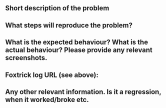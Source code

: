 <!--
Oh noes, you are having trouble with Foxtrick :/

FYI, we have a generic troubleshooting guide on our website: https://www.foxtrick.org/trouble-shooting

I trust you have searched the existing issues (both open and closed) before opening this.

Foxtrick provides a bug report link at the bottom left section of Hattrick pages. You should get a URL for your Foxtrick log if you press it on the relevant page and follow the instructions.

Please follow the provided template:
-->
## Short description of the problem

## What steps will reproduce the problem?

## What is the expected behaviour? What is the actual behaviour? Please provide any relevant screenshots.

## Foxtrick log URL (see above):

## Any other relevant information. Is it a regression, when it worked/broke etc.
